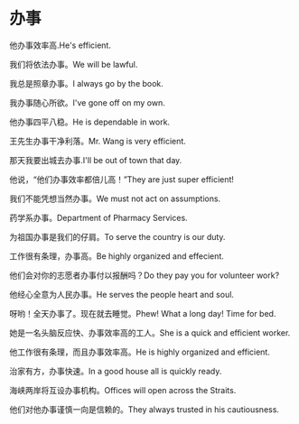 # 办事

<p><span class="chinese">他办事效率高.</span><span class="english">He's efficient.</span></p>

<p><span class="chinese">我们将依法办事。</span><span class="english">We will be lawful.</span></p>

<p><span class="chinese">我总是照章办事。</span><span class="english">I always go by the book.</span></p>

<p><span class="chinese">我办事随心所欲。</span><span class="english">I've gone off on my own.</span></p>

<p><span class="chinese">他办事四平八稳。</span><span class="english">He is dependable in work.</span></p>

<p><span class="chinese">王先生办事干净利落。</span><span class="english">Mr. Wang is very efficient.</span></p>

<p><span class="chinese">那天我要出城去办事.</span><span class="english">I'll be out of town that day.</span></p>

<p><span class="chinese">他说，“他们办事效率都倍儿高！”</span><span class="english">They are just super efficient!</span></p>

<p><span class="chinese">我们不能凭想当然办事。</span><span class="english">We must not act on assumptions.</span></p>

<p><span class="chinese">药学系办事。</span><span class="english">Department of Pharmacy Services.</span></p>

<p><span class="chinese">为祖国办事是我们的仔肩。</span><span class="english">To serve the country is our duty.</span></p>

<p><span class="chinese">工作很有条理，办事高。</span><span class="english">Be highly organized and effecient.</span></p>

<p><span class="chinese">他们会对你的志愿者办事付以报酬吗？</span><span class="english">Do they pay you for volunteer work?</span></p>

<p><span class="chinese">他经心全意为人民办事。</span><span class="english">He serves the people heart and soul.</span></p>

<p><span class="chinese">呀哟！全天办事了。现在就去睡觉。</span><span class="english">Phew! What a long day! Time for bed.</span></p>

<p><span class="chinese">她是一名头脑反应快、办事效率高的工人。</span><span class="english">She is a quick and efficient worker.</span></p>

<p><span class="chinese">他工作很有条理，而且办事效率高。</span><span class="english">He is highly organized and efficient.</span></p>

<p><span class="chinese">治家有方，办事快速。</span><span class="english">In a good house all is quickly ready.</span></p>

<p><span class="chinese">海峡两岸将互设办事机构。</span><span class="english">Offices will open across the Straits.</span></p>

<p><span class="chinese">他们对他办事谨慎一向是信赖的。</span><span class="english">They always trusted in his cautiousness.</span></p>

